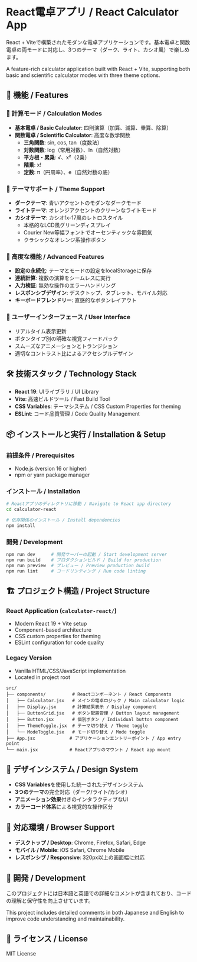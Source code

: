 # React電卓アプリ / React Calculator App

React + Viteで構築されたモダンな電卓アプリケーションです。基本電卓と関数電卓の両モードに対応し、3つのテーマ（ダーク、ライト、カシオ風）で楽しめます。

A feature-rich calculator application built with React + Vite, supporting both basic and scientific calculator modes with three theme options.

## 🚀 機能 / Features

### 🧮 計算モード / Calculation Modes
- **基本電卓 / Basic Calculator**: 四則演算（加算、減算、乗算、除算）
- **関数電卓 / Scientific Calculator**: 高度な数学関数
  - **三角関数**: sin, cos, tan（度数法）
  - **対数関数**: log（常用対数）、ln（自然対数）
  - **平方根・累乗**: √、x²（2乗）
  - **階乗**: x!
  - **定数**: π（円周率）、e（自然対数の底）

### 🎨 テーマサポート / Theme Support
- **ダークテーマ**: 青いアクセントのモダンなダークモード
- **ライトテーマ**: オレンジアクセントのクリーンなライトモード
- **カシオテーマ**: カシオfx-17風のレトロスタイル
  - 本格的なLCD風グリーンディスプレイ
  - Courier New等幅フォントでオーセンティックな雰囲気
  - クラシックなオレンジ系操作ボタン

### 🔧 高度な機能 / Advanced Features
- **設定の永続化**: テーマとモードの設定をlocalStorageに保存
- **連続計算**: 複数の演算をシームレスに実行
- **入力検証**: 無効な操作のエラーハンドリング
- **レスポンシブデザイン**: デスクトップ、タブレット、モバイル対応
- **キーボードフレンドリー**: 直感的なボタンレイアウト

### 📱 ユーザーインターフェース / User Interface
- リアルタイム表示更新
- ボタンタイプ別の明確な視覚フィードバック
- スムーズなアニメーションとトランジション
- 適切なコントラスト比によるアクセシブルデザイン

## 🛠️ 技術スタック / Technology Stack

- **React 19**: UIライブラリ / UI Library
- **Vite**: 高速ビルドツール / Fast Build Tool
- **CSS Variables**: テーマシステム / CSS Custom Properties for theming
- **ESLint**: コード品質管理 / Code Quality Management

## 📦 インストールと実行 / Installation & Setup

### 前提条件 / Prerequisites
- Node.js (version 16 or higher)
- npm or yarn package manager

### インストール / Installation
```bash
# Reactアプリのディレクトリに移動 / Navigate to React app directory
cd calculator-react

# 依存関係のインストール / Install dependencies
npm install
```

### 開発 / Development
```bash
npm run dev      # 開発サーバーの起動 / Start development server
npm run build    # プロダクションビルド / Build for production
npm run preview  # プレビュー / Preview production build
npm run lint     # コードリンティング / Run code linting
```

## 🏗️ プロジェクト構造 / Project Structure

### React Application (`calculator-react/`)
- Modern React 19 + Vite setup
- Component-based architecture
- CSS custom properties for theming
- ESLint configuration for code quality

### Legacy Version
- Vanilla HTML/CSS/JavaScript implementation
- Located in project root

```
src/
├── components/          # Reactコンポーネント / React Components
│   ├── Calculator.jsx   # メインの電卓ロジック / Main calculator logic
│   ├── Display.jsx      # 計算結果表示 / Display component
│   ├── ButtonGrid.jsx   # ボタン配置管理 / Button layout management
│   ├── Button.jsx       # 個別ボタン / Individual button component
│   ├── ThemeToggle.jsx  # テーマ切り替え / Theme toggle
│   └── ModeToggle.jsx   # モード切り替え / Mode toggle
├── App.jsx             # アプリケーションエントリーポイント / App entry point
└── main.jsx            # Reactアプリのマウント / React app mount
```

## 🎨 デザインシステム / Design System

- **CSS Variables**を使用した統一されたデザインシステム
- **3つのテーマ**の完全対応（ダーク/ライト/カシオ）
- **アニメーション効果**付きのインタラクティブなUI
- **カラーコード体系**による視覚的な操作区分

## 📱 対応環境 / Browser Support

- **デスクトップ / Desktop**: Chrome, Firefox, Safari, Edge
- **モバイル / Mobile**: iOS Safari, Chrome Mobile
- **レスポンシブ / Responsive**: 320px以上の画面幅に対応

## 🔧 開発 / Development

このプロジェクトには日本語と英語での詳細なコメントが含まれており、コードの理解と保守性を向上させています。

This project includes detailed comments in both Japanese and English to improve code understanding and maintainability.

## 📄 ライセンス / License

MIT License
